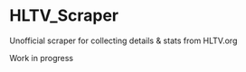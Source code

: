 # HLTV_Scraper
Unofficial scraper for collecting details &amp; stats from HLTV.org

Work in progress
